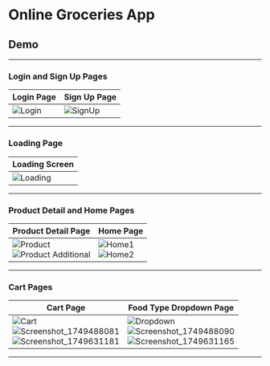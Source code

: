# Online Groceries App

## Demo

---

### Login and Sign Up Pages

| Login Page | Sign Up Page |
|------------|--------------|
| ![Login](https://github.com/user-attachments/assets/8a86c779-8d5c-42c4-acf5-b383d9cbbb58) | ![SignUp](https://github.com/user-attachments/assets/76781245-df08-4447-ad37-ade1a2a49605) |

---

### Loading Page

| Loading Screen |
|----------------|
| ![Loading](https://github.com/user-attachments/assets/eab4da2f-af85-47fa-a74a-60d6acc1b145) |

---

### Product Detail and Home Pages

| Product Detail Page | Home Page |
|---------------------|-----------|
| ![Product](https://github.com/user-attachments/assets/b9131932-5a7a-4e2f-bb5a-a0493a3ccbbf)<br>![Product Additional](https://github.com/user-attachments/assets/c6c2094c-b8e9-492a-89c4-92c3595bedbd) | ![Home1](https://github.com/user-attachments/assets/e2d05856-8cd2-4cdb-ad8f-8601167f28d2)<br>![Home2](https://github.com/user-attachments/assets/4ecb282b-771a-4dba-98bb-d07c39c8151b) |

---

### Cart Pages

| Cart Page | Food Type Dropdown Page |
|-----------|--------------------------|
| ![Cart](https://github.com/user-attachments/assets/eea4f358-b300-4fb8-91bc-c62000cf4c5b)<br>![Screenshot_1749488081](https://github.com/user-attachments/assets/4d89c6af-66e4-4a60-9ba1-a5c4ec667e2a)<br>![Screenshot_1749631181](https://github.com/user-attachments/assets/f3349ef8-3b04-4854-8c41-dec1782d3d87) | ![Dropdown](https://github.com/user-attachments/assets/b0bbe9e4-a65b-489f-90e2-a408f652961e)<br>![Screenshot_1749488090](https://github.com/user-attachments/assets/05751362-2da7-441d-a633-0cd35a134580)<br>![Screenshot_1749631165](https://github.com/user-attachments/assets/fc11a2c9-69c6-48c1-b96e-56fcd5504fde) |

---

